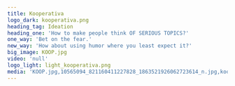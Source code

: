 ```yaml
---
title: Kooperativa
logo_dark: kooperativa.png
heading_tag: Ideation
heading_one: 'How to make people think OF SERIOUS TOPICS?'
one_way: 'Bet on the fear.'
new_way: 'How about using humor where you least expect it?'
big_image: KOOP.jpg
video: 'null'
logo_light: light_kooperativa.png
media: 'KOOP.jpg,10565094_821160411227828_1863521926062723614_n.jpg,kooperativa.png,light_kooperativa.png'
---
```



